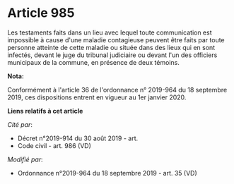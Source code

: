 # Article 985

Les testaments faits dans un lieu avec lequel toute communication est impossible à cause d'une maladie contagieuse peuvent
être faits par toute personne atteinte de cette maladie ou située dans des lieux qui en sont infectés, devant le juge du
tribunal judiciaire ou devant l'un des officiers municipaux de la commune, en présence de deux témoins.

**Nota:**

Conformément à l'article 36 de l'ordonnance n° 2019-964 du 18 septembre 2019, ces dispositions entrent en vigueur au 1er
janvier 2020.

**Liens relatifs à cet article**

_Cité par_:

  - Décret n°2019-914 du 30 août 2019 - art.
  - Code civil - art. 986 (VD)

_Modifié par_:

  - Ordonnance n°2019-964 du 18 septembre 2019 - art. 35 (VD)
